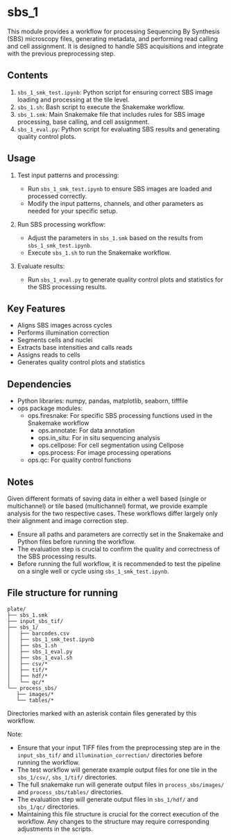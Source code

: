 # sbs_1

This module provides a workflow for processing Sequencing By Synthesis (SBS) microscopy files, generating metadata, and performing read calling and cell assignment. It is designed to handle SBS acquisitions and integrate with the previous preprocessing step.

## Contents

1. `sbs_1_smk_test.ipynb`: Python script for ensuring correct SBS image loading and processing at the tile level.
2. `sbs_1.sh`: Bash script to execute the Snakemake workflow.
3. `sbs_1.smk`: Main Snakemake file that includes rules for SBS image processing, base calling, and cell assignment.
4. `sbs_1_eval.py`: Python script for evaluating SBS results and generating quality control plots.

## Usage

1. Test input patterns and processing:
   - Run `sbs_1_smk_test.ipynb` to ensure SBS images are loaded and processed correctly.
   - Modify the input patterns, channels, and other parameters as needed for your specific setup.

2. Run SBS processing workflow:
   - Adjust the parameters in `sbs_1.smk` based on the results from `sbs_1_smk_test.ipynb`.
   - Execute `sbs_1.sh` to run the Snakemake workflow.

3. Evaluate results:
   - Run `sbs_1_eval.py` to generate quality control plots and statistics for the SBS processing results.

## Key Features

- Aligns SBS images across cycles
- Performs illumination correction
- Segments cells and nuclei
- Extracts base intensities and calls reads
- Assigns reads to cells
- Generates quality control plots and statistics

## Dependencies

- Python libraries: numpy, pandas, matplotlib, seaborn, tifffile
- ops package modules:
  - ops.firesnake: For specific SBS processing functions used in the Snakemake workflow
      - ops.annotate: For data annotation
      - ops.in_situ: For in situ sequencing analysis
      - ops.cellpose: For cell segmentation using Cellpose
      - ops.process: For image processing operations
  - ops.qc: For quality control functions

## Notes

Given different formats of saving data in either a well based (single or multichannel) or tile based (multichannel) format, we provide example analysis for the two respective cases. These workflows differ largely only their alignment and image correction step.

- Ensure all paths and parameters are correctly set in the Snakemake and Python files before running the workflow.
- The evaluation step is crucial to confirm the quality and correctness of the SBS processing results.
- Before running the full workflow, it is recommended to test the pipeline on a single well or cycle using `sbs_1_smk_test.ipynb`.

## File structure for running

```
plate/
├── sbs_1.smk
├── input_sbs_tif/
├── sbs_1/
│   ├── barcodes.csv
│   ├── sbs_1_smk_test.ipynb
│   ├── sbs_1.sh
│   ├── sbs_1_eval.py
│   ├── sbs_1_eval.sh
│   ├── csv/*
│   ├── tif/*
│   ├── hdf/*
│   └── qc/*
└── process_sbs/
   ├── images/*
   └── tables/*
```

Directories marked with an asterisk contain files generated by this workflow.

Note: 
- Ensure that your input TIFF files from the preprocessing step are in the `input_sbs_tif/` and `illumination_correction/` directories before running the workflow.
- The test workflow will generate example output files for one tile in the `sbs_1/csv/`, `sbs_1/tif/` directories.
- The full snakemake run will generate output files in `process_sbs/images/` and `process_sbs/tables/` directories.
- The evaluation step will generate output files in `sbs_1/hdf/` and `sbs_1/qc/` directories.
- Maintaining this file structure is crucial for the correct execution of the workflow. Any changes to the structure may require corresponding adjustments in the scripts.